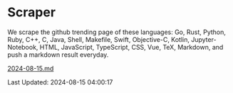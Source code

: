 # Scraper

We scrape the github trending page of these languages: Go, Rust, Python, Ruby, C++, C, Java, Shell, Makefile, Swift, Objective-C, Kotlin, Jupyter-Notebook, HTML, JavaScript, TypeScript, CSS, Vue, TeX, Markdown, and push a markdown result everyday.

[2024-08-15.md](https://github.com/yangwenmai/github-trending-backup/blob/master/2024-08-15.md)

Last Updated: 2024-08-15 04:00:17